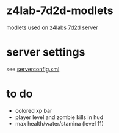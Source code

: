 # z4lab-7d2d-modlets
modlets used on z4labs 7d2d server

# server settings
see [serverconfig.xml](serverconfig.xml)

# to do
- colored xp bar
- player level and zombie kills in hud
- max health/water/stamina (level 11)
